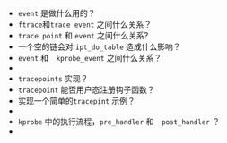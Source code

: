 * `event`  是做什么用的？
* `ftrace`和`trace event` 之间什么关系？
* `trace point` 和 `event` 之间什么关系?
* 一个空的链会对 `ipt_do_table` 造成什么影响？
* `event` 和　`kprobe_event` 之间什么关系？
* 
* `tracepoints` 实现？
* `tracepoint` 能否用户态注册钩子函数？
* 实现一个简单的`tracepint` 示例？
* 
* `kprobe` 中的执行流程，`pre_handler` 和　`post_handler` ？
* 









